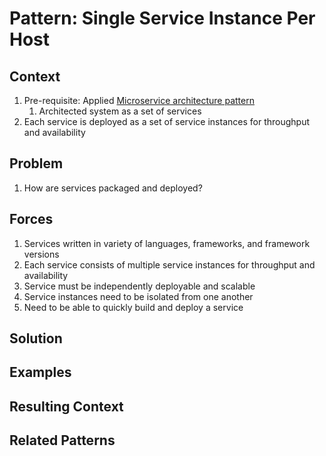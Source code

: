 # Pattern: Single Service Instance Per Host #
## Context ##
1. Pre-requisite: Applied [Microservice architecture pattern](https://microservices.io/patterns/microservices.html)
	1. Architected system as a set of services
2. Each service is deployed as a set of service instances for throughput and availability

## Problem ##
1. How are services packaged and deployed?

## Forces ##
1. Services written in variety of languages, frameworks, and framework versions
2. Each service consists of multiple service instances for throughput and availability
3. Service must be independently deployable and scalable
4. Service instances need to be isolated from one another
5. Need to be able to quickly build and deploy a service

## Solution ##
## Examples ##
## Resulting Context ##
## Related Patterns ##
